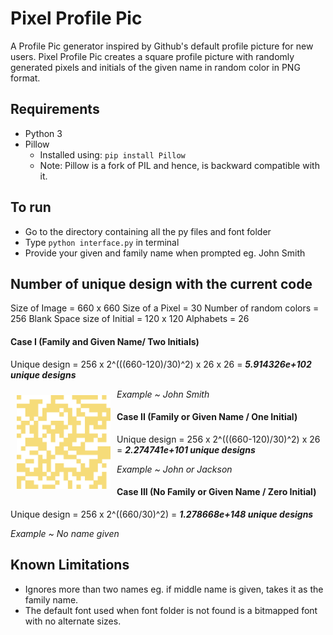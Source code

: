 # Pixel Profile Pic
A Profile Pic generator inspired by Github's default profile picture for new users.
Pixel Profile Pic creates a square profile picture with randomly generated pixels and initials of the given name in random color in PNG format.

## Requirements
* Python 3
* Pillow 
  * Installed using: `pip install Pillow`
  * Note: Pillow is a fork of PIL and hence, is backward compatible with it.

## To run
* Go to the directory containing all the py files and font folder
* Type `python interface.py` in terminal
* Provide your given and family name when prompted eg. John Smith

## Number of unique design with the current code
Size of Image = 660 x 660
Size of a Pixel = 30
Number of random colors = 256
Blank Space size of Initial = 120 x 120
Alphabets = 26

#### Case I (Family and Given Name/ Two Initials)
Unique design = 256 x 2^(((660-120)/30)^2) x 26 x 26 = ***5.914326e+102 unique designs***

*Example ~ John Smith*
<img src="/Examples/CaseIII.PNG" width="150" align="left" hspace="10" vspace="10">

#### Case II (Family or Given Name / One Initial)
Unique design = 256 x 2^(((660-120)/30)^2) x 26 = ***2.274741e+101 unique designs***

*Example ~ John or Jackson*

#### Case III (No Family or Given Name / Zero Initial)
Unique design = 256 x 2^((660/30)^2) = ***1.278668e+148 unique designs***

*Example ~ No name given*

## Known Limitations
* Ignores more than two names eg. if middle name is given, takes it as the family name.
* The default font used when font folder is not found is a bitmapped font with no alternate sizes.
